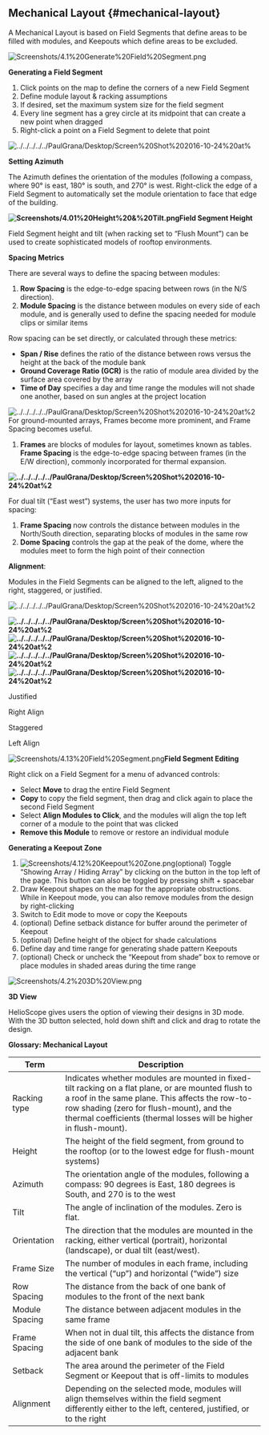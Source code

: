 ## Mechanical Layout {#mechanical-layout}

A Mechanical Layout is based on Field Segments that define areas to be filled with modules, and Keepouts which define areas to be excluded.

![Screenshots/4.1%20Generate%20Field%20Segment.png](../assets/screenshots4120generate20field.png)

**Generating a Field Segment**

1.  Click points on the map to define the corners of a new Field Segment
2.  Define module layout &amp; racking assumptions
3.  If desired, set the maximum system size for the field segment
4.  Every line segment has a grey circle at its midpoint that can create a new point when dragged
5.  Right-click a point on a Field Segment to delete that point

![../../../../../PaulGrana/Desktop/Screen%20Shot%202016-10-24%20at%](../assets/paulgranadesktopsc.png)

**Setting Azimuth**

The Azimuth defines the orientation of the modules (following a compass, where 90° is east, 180° is south, and 270° is west. Right-click the edge of a Field Segment to automatically set the module orientation to face that edge of the building.

**![Screenshots/4.01%20Height%20&%20Tilt.png](../assets/screenshots40120height20&20til.png)Field Segment Height**

Field Segment height and tilt (when racking set to “Flush Mount”) can be used to create sophisticated models of rooftop environments.

**Spacing Metrics**

There are several ways to define the spacing between modules:

1.  **Row Spacing** is the edge-to-edge spacing between rows (in the N/S direction).
2.  **Module Spacing** is the distance between modules on every side of each module, and is generally used to define the spacing needed for module clips or similar items

Row spacing can be set directly, or calculated through these metrics:

*   **Span / Rise** defines the ratio of the distance between rows versus the height at the back of the module bank
*   **Ground Coverage Ratio (GCR)** is the ratio of module area divided by the surface area covered by the array
*   **Time of Day** specifies a day and time range the modules will not shade one another, based on sun angles at the project location

![../../../../../PaulGrana/Desktop/Screen%20Shot%202016-10-24%20at%2](../assets/paulgranadesktopsc.png)For ground-mounted arrays, Frames become more prominent, and Frame Spacing becomes useful.

1.  **Frames** are blocks of modules for layout, sometimes known as tables. **Frame Spacing** is the edge-to-edge spacing between frames (in the E/W direction), commonly incorporated for thermal expansion.

**![../../../../../PaulGrana/Desktop/Screen%20Shot%202016-10-24%20at%2](../assets/paulgranadesktopsc.png)**

For dual tilt (“East west”) systems, the user has two more inputs for spacing:

1.  **Frame Spacing** now controls the distance between modules in the North/South direction, separating blocks of modules in the same row
2.  **Dome Spacing** controls the gap at the peak of the dome, where the modules meet to form the high point of their connection

**Alignment**:

Modules in the Field Segments can be aligned to the left, aligned to the right, staggered, or justified.

![../../../../../PaulGrana/Desktop/Screen%20Shot%202016-10-24%20at%2](../assets/paulgranadesktopsc.png)

**![../../../../../PaulGrana/Desktop/Screen%20Shot%202016-10-24%20at%2](../assets/paulgranadesktopsc.png)![../../../../../PaulGrana/Desktop/Screen%20Shot%202016-10-24%20at%2](../assets/paulgranadesktopsc.png)![../../../../../PaulGrana/Desktop/Screen%20Shot%202016-10-24%20at%2](../assets/paulgranadesktopsc.png)![../../../../../PaulGrana/Desktop/Screen%20Shot%202016-10-24%20at%2](../assets/paulgranadesktopsc.png)**

Justified

Right Align

Staggered

Left Align

![Screenshots/4.13%20Field%20Segment.png](../assets/screenshots41320field20segment.png)**Field Segment Editing**

Right click on a Field Segment for a menu of advanced controls:

*   Select **Move** to drag the entire Field Segment
*   **Copy** to copy the field segment, then drag and click again to place the second Field Segment
*   Select **Align Modules to Click**, and the modules will align the top left corner of a module to the point that was clicked
*   **Remove this Module** to remove or restore an individual module

**Generating a Keepout Zone**

1.  ![Screenshots/4.12%20Keepout%20Zone.png](../assets/screenshots41220keepout20zone.png)(optional) Toggle “Showing Array / Hiding Array” by clicking on the button in the top left of the page. This button can also be toggled by pressing shift + spacebar
2.  Draw Keepout shapes on the map for the appropriate obstructions. While in Keepout mode, you can also remove modules from the design by right-clicking
3.  Switch to Edit mode to move or copy the Keepouts
4.  (optional) Define setback distance for buffer around the perimeter of Keepout
5.  (optional) Define height of the object for shade calculations
6.  Define day and time range for generating shade pattern Keepouts
7.  (optional) Check or uncheck the “Keepout from shade” box to remove or place modules in shaded areas during the time range

![Screenshots/4.2%203D%20View.png](../assets/screenshots42203d20view.png)

**3D View**

HelioScope gives users the option of viewing their designs in 3D mode. With the 3D button selected, hold down shift and click and drag to rotate the design.

**Glossary: Mechanical Layout**

| **Term** | **Description** |
| --- | --- |
| Racking type | Indicates whether modules are mounted in fixed-tilt racking on a flat plane, or are mounted flush to a roof in the same plane. This affects the row-to-row shading (zero for flush-mount), and the thermal coefficients (thermal losses will be higher in flush-mount). |
| Height | The height of the field segment, from ground to the rooftop (or to the lowest edge for flush-mount systems) |
| Azimuth | The orientation angle of the modules, following a compass: 90 degrees is East, 180 degrees is South, and 270 is to the west |
| Tilt | The angle of inclination of the modules. Zero is flat. |
| Orientation | The direction that the modules are mounted in the racking, either vertical (portrait), horizontal (landscape), or dual tilt (east/west). |
| Frame Size | The number of modules in each frame, including the vertical (“up”) and horizontal (“wide”) size |
| Row Spacing | The distance from the back of one bank of modules to the front of the next bank |
| Module Spacing | The distance between adjacent modules in the same frame |
| Frame Spacing | When not in dual tilt, this affects the distance from the side of one bank of modules to the side of the adjacent bank |
| Setback | The area around the perimeter of the Field Segment or Keepout that is off-limits to modules |
| Alignment | Depending on the selected mode, modules will align themselves within the field segment differently either to the left, centered, justified, or to the right |